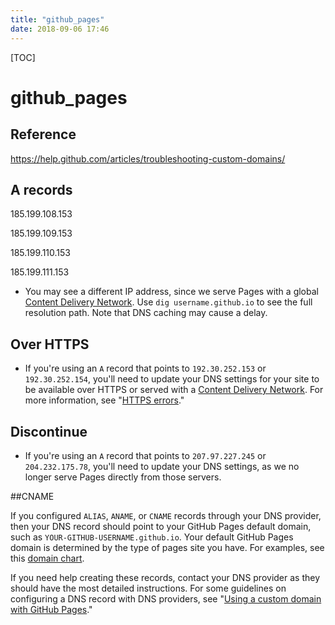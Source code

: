 ```yaml
---
title: "github_pages"
date: 2018-09-06 17:46
---
```



[TOC]


# github_pages



## Reference 

https://help.github.com/articles/troubleshooting-custom-domains/



## A records 

185.199.108.153

185.199.109.153

185.199.110.153

185.199.111.153

- You may see a different IP address, since we serve Pages with a global [Content Delivery Network](http://en.wikipedia.org/wiki/Content_delivery_network). Use `dig username.github.io` to see the full resolution path. Note that DNS caching may cause a delay.



## Over HTTPS

- If you're using an `A` record that points to `192.30.252.153` or `192.30.252.154`, you'll need to update your DNS settings for your site to be available over HTTPS or served with a [Content Delivery Network](http://en.wikipedia.org/wiki/Content_delivery_network). For more information, see "[HTTPS errors](https://help.github.com/articles/troubleshooting-custom-domains/#https-errors)."



## Discontinue 

- If you're using an `A` record that points to `207.97.227.245` or `204.232.175.78`, you'll need to update your DNS settings, as we no longer serve Pages directly from those servers.



##CNAME

If you configured `ALIAS`, `ANAME`, or `CNAME` records through your DNS provider, then your DNS record should point to your GitHub Pages default domain, such as `YOUR-GITHUB-USERNAME.github.io`. Your default GitHub Pages domain is determined by the type of pages site you have. For examples, see this [domain chart](https://help.github.com/articles/custom-domain-redirects-for-github-pages-sites).

If you need help creating these records, contact your DNS provider as they should have the most detailed instructions. For some guidelines on configuring a DNS record with DNS providers, see "[Using a custom domain with GitHub Pages](https://help.github.com/articles/using-a-custom-domain-with-github-pages/)."